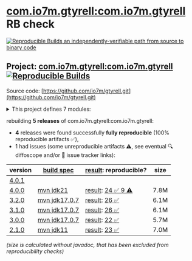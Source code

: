 [com.io7m.gtyrell:com.io7m.gtyrell](https://central.sonatype.com/artifact/com.io7m.gtyrell/com.io7m.gtyrell/versions) RB check
=======

[![Reproducible Builds](https://reproducible-builds.org/images/logos/rb.svg) an independently-verifiable path from source to binary code](https://reproducible-builds.org/)

## Project: [com.io7m.gtyrell:com.io7m.gtyrell](https://central.sonatype.com/artifact/com.io7m.gtyrell/com.io7m.gtyrell/versions) [![Reproducible Builds](https://img.shields.io/endpoint?url=https://raw.githubusercontent.com/jvm-repo-rebuild/reproducible-central/master/content/com/io7m/gtyrell/badge.json)](https://github.com/jvm-repo-rebuild/reproducible-central/blob/master/content/com/io7m/gtyrell/README.md)

Source code: [https://github.com/io7m/gtyrell.git](https://github.com/io7m/gtyrell.git)

<details><summary>This project defines 7 modules:</summary>

* [com.io7m.gtyrell:com.io7m.gtyrell](https://central.sonatype.com/artifact/com.io7m.gtyrell/com.io7m.gtyrell/overview)
* [com.io7m.gtyrell:com.io7m.gtyrell.core](https://central.sonatype.com/artifact/com.io7m.gtyrell/com.io7m.gtyrell.core/overview)
* [com.io7m.gtyrell:com.io7m.gtyrell.filter](https://central.sonatype.com/artifact/com.io7m.gtyrell/com.io7m.gtyrell.filter/overview)
* [com.io7m.gtyrell:com.io7m.gtyrell.github](https://central.sonatype.com/artifact/com.io7m.gtyrell/com.io7m.gtyrell.github/overview)
* [com.io7m.gtyrell:com.io7m.gtyrell.oci](https://central.sonatype.com/artifact/com.io7m.gtyrell/com.io7m.gtyrell.oci/overview)
* [com.io7m.gtyrell:com.io7m.gtyrell.server](https://central.sonatype.com/artifact/com.io7m.gtyrell/com.io7m.gtyrell.server/overview)
* [com.io7m.gtyrell:com.io7m.gtyrell.tests](https://central.sonatype.com/artifact/com.io7m.gtyrell/com.io7m.gtyrell.tests/overview)
</details>

rebuilding **5 releases** of com.io7m.gtyrell:com.io7m.gtyrell:
- **4** releases were found successfully **fully reproducible** (100% reproducible artifacts :white_check_mark:),
- 1 had issues (some unreproducible artifacts :warning:, see eventual :mag: diffoscope and/or :memo: issue tracker links):

| version | [build spec](/BUILDSPEC.md) | [result](https://reproducible-builds.org/docs/jvm/): reproducible? | size |
| -- | --------- | ------ | -- |
| [4.0.1](https://central.sonatype.com/artifact/com.io7m.gtyrell/com.io7m.gtyrell/4.0.1/pom) | | | |
| [4.0.0](https://central.sonatype.com/artifact/com.io7m.gtyrell/com.io7m.gtyrell/4.0.0/pom) | [mvn jdk21](com.io7m.gtyrell-4.0.0.buildspec) | [result](com.io7m.gtyrell-4.0.0.buildinfo): [24 :white_check_mark:  9 :warning:](com.io7m.gtyrell-4.0.0.buildcompare) | 7.8M |
| [3.2.0](https://central.sonatype.com/artifact/com.io7m.gtyrell/com.io7m.gtyrell/3.2.0/pom) | [mvn jdk17.0.7](com.io7m.gtyrell-3.2.0.buildspec) | [result](com.io7m.gtyrell-3.2.0.buildinfo): [26 :white_check_mark: ](com.io7m.gtyrell-3.2.0.buildcompare) | 6.1M |
| [3.1.0](https://central.sonatype.com/artifact/com.io7m.gtyrell/com.io7m.gtyrell/3.1.0/pom) | [mvn jdk17.0.7](com.io7m.gtyrell-3.1.0.buildspec) | [result](com.io7m.gtyrell-3.1.0.buildinfo): [26 :white_check_mark: ](com.io7m.gtyrell-3.1.0.buildcompare) | 6.1M |
| [3.0.0](https://central.sonatype.com/artifact/com.io7m.gtyrell/com.io7m.gtyrell/3.0.0/pom) | [mvn jdk17.0.7](com.io7m.gtyrell-3.0.0.buildspec) | [result](com.io7m.gtyrell-3.0.0.buildinfo): [22 :white_check_mark: ](com.io7m.gtyrell-3.0.0.buildcompare) | 5.7M |
| [2.1.0](https://central.sonatype.com/artifact/com.io7m.gtyrell/com.io7m.gtyrell/2.1.0/pom) | [mvn jdk11](com.io7m.gtyrell-2.1.0.buildspec) | [result](com.io7m.gtyrell-2.1.0.buildinfo): [23 :white_check_mark: ](com.io7m.gtyrell-2.1.0.buildcompare) | 7.0M |

<i>(size is calculated without javadoc, that has been excluded from reproducibility checks)</i>
